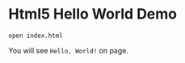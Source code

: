 Html5 Hello World Demo
======================

```
open index.html
```

You will see `Hello, World!` on page.
